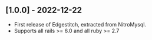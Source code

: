 ## [1.0.0] - 2022-12-22

- First release of Edgestitch, extracted from NitroMysql.
- Supports all rails >= 6.0 and all ruby >= 2.7